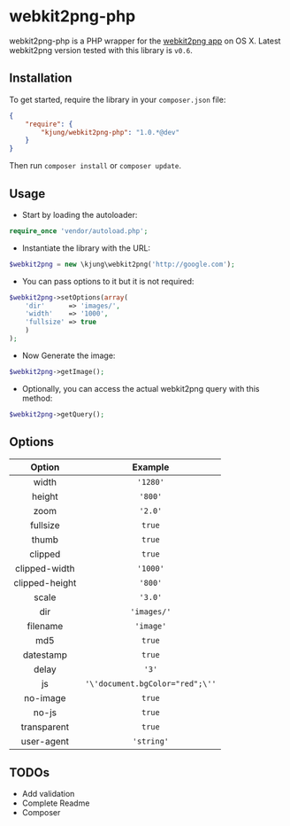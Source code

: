 # webkit2png-php

webkit2png-php is a PHP wrapper for the [webkit2png app](https://github.com/paulhammond/webkit2png/) on OS X. Latest webkit2png version tested with this library is `v0.6`.

## Installation

To get started, require the library in your `composer.json` file:

```JSON
{
	"require": {
		"kjung/webkit2png-php": "1.0.*@dev"
	}
}
```
Then run `composer install` or `composer update`.

## Usage

* Start by loading the autoloader: 

```PHP
require_once 'vendor/autoload.php';
```

* Instantiate the library with the URL:

```PHP
$webkit2png = new \kjung\webkit2png('http://google.com');
```

* You can pass options to it but it is not required:

```PHP
$webkit2png->setOptions(array(
	'dir'      => 'images/',
	'width'    => '1000',
	'fullsize' => true
	)
);
```

* Now Generate the image:

```PHP
$webkit2png->getImage();
```

* Optionally, you can access the actual webkit2png query with this method:

```PHP
$webkit2png->getQuery();
```

## Options

| Option | Example |
| :---: | :---: |
| width | `'1280'` | 
| height | `'800'` |
| zoom | `'2.0'` |
| fullsize | `true` |
| thumb | `true` |
| clipped | `true` |
| clipped-width | `'1000'` |
| clipped-height | `'800'` |
| scale | `'3.0'` |
| dir | `'images/'` |
| filename | `'image'` |
| md5 | `true` |
| datestamp | `true` |
| delay | `'3'` |
| js | `'\'document.bgColor="red";\''` |
| no-image | `true` |
| no-js | `true` |
| transparent | `true` |
| user-agent | `'string'` |
## TODOs

* Add validation
* Complete Readme
* Composer

